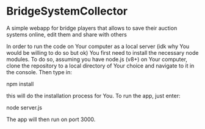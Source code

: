# BridgeSystemCollector
A simple webapp for bridge players that allows to save their auction systems online, edit them and share with others

In order to run the code on Your computer as a local server (idk why You would be willing to do so but ok) You first
need to install the necessary node modules. To do so, assuming you have node.js (v8+) on Your computer, clone the repository
to a local directory of Your choice and navigate to it in the console. Then type in:

npm install

this will do the installation process for You. To run the app, just enter:

node server.js

The app will then run on port 3000.
